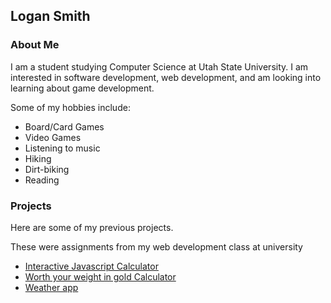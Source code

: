 ## Logan Smith

### About Me
I am a student studying Computer Science at Utah State University. I am interested in software development, web development, and am looking into learning about game development.

Some of my hobbies include:
* Board/Card Games
* Video Games
* Listening to music
* Hiking
* Dirt-biking
* Reading

### Projects
Here are some of my previous projects.

These were assignments from my web development class at university
* [Interactive Javascript Calculator](https://github.com/logansmith283/Javascript-Calculator)
* [Worth your weight in gold Calculator](https://github.com/logansmith283/weight-in-gold)
* [Weather app](https://github.com/logansmith283/weather-app)
<!--
**logansmith283/logansmith283** is a ✨ _special_ ✨ repository because its `README.md` (this file) appears on your GitHub profile.

Here are some ideas to get you started:

- 🔭 I’m currently working on ...
- 🌱 I’m currently learning ...
- 👯 I’m looking to collaborate on ...
- 🤔 I’m looking for help with ...
- 💬 Ask me about ...
- 📫 How to reach me: ...
- 😄 Pronouns: ...
- ⚡ Fun fact: ...
-->
